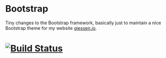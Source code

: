 # Bootstrap

Tiny changes to the Bootstrap framework, basically just to maintain a nice Bootstrap theme for my website [giessen.io](http://giessen.io).

# [![Build Status](https://secure.travis-ci.org/cgie/bootstrap.png)](http://travis-ci.org/cgie/bootstrap)

